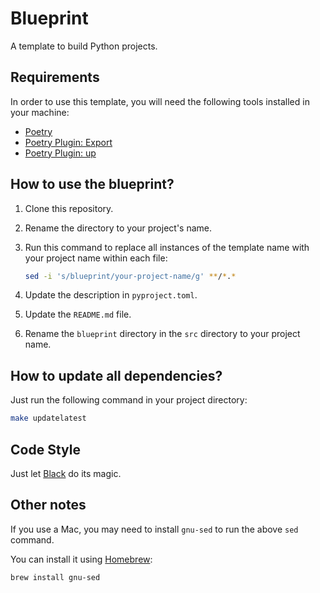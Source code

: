 # Blueprint

A template to build Python projects.

## Requirements

In order to use this template, you will need the following tools installed in your
machine:

- [Poetry](https://python-poetry.org)
- [Poetry Plugin: Export](https://github.com/python-poetry/poetry-plugin-export)
- [Poetry Plugin: up](https://github.com/MousaZeidBaker/poetry-plugin-up)

## How to use the blueprint?

1. Clone this repository.
2. Rename the directory to your project's name.
3. Run this command to replace all instances of the template name with your
   project name within each file:

   ```bash
   sed -i 's/blueprint/your-project-name/g' **/*.*
   ```

4. Update the description in `pyproject.toml`.
5. Update the `README.md` file.
6. Rename the `blueprint` directory in the `src` directory to your project name.

## How to update all dependencies?

Just run the following command in your project directory:

```bash
make updatelatest
```

## Code Style

Just let [Black](https://github.com/psf/black) do its magic.

## Other notes

If you use a Mac, you may need to install `gnu-sed` to run the above `sed` command.

You can install it using [Homebrew](http://brew.sh):

```bash
brew install gnu-sed
```
